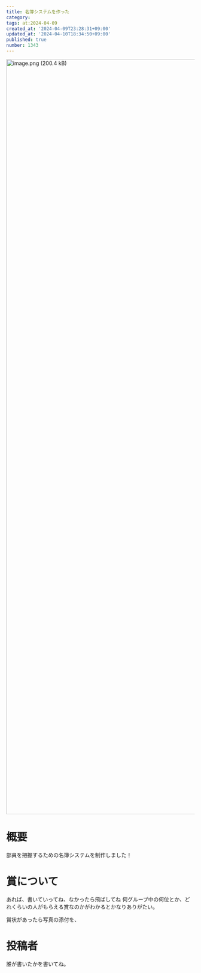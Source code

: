 ```yaml
---
title: 名簿システムを作った
category:
tags: at:2024-04-09
created_at: '2024-04-09T23:28:31+09:00'
updated_at: '2024-04-10T18:34:50+09:00'
published: true
number: 1343
---
```


<img width="2010" alt="image.png (200.4 kB)" src="https://img.esa.io/uploads/production/attachments/19973/2024/04/09/148142/c7bdbbf3-c3a3-4bfd-9b5e-56062f487900.png">

# 概要
部員を把握するための名簿システムを制作しました！


# 賞について
あれば、書いていってね、なかったら飛ばしてね
何グループ中の何位とか、どれくらいの人がもらえる賞なのかがわかるとかなりありがたい。

賞状があったら写真の添付を、

# 投稿者
誰が書いたかを書いてね。
